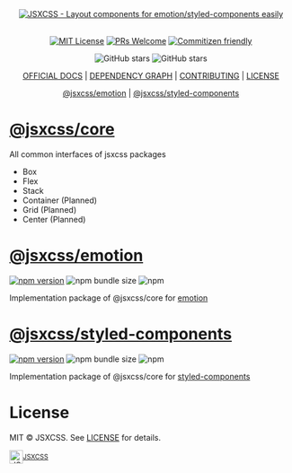 <div align="center">
  <a href="https://jsxcss.org" title="JSXCSS - Layout components for emotion/styled-components easily">
    <img src="https://raw.githubusercontent.com/jsxcss/react/main/websites/docs/static/banner.png" alt="JSXCSS - Layout components for emotion/styled-components easily" />
  </a>
</div>

<br/>

<div align="center">

[![MIT License](https://img.shields.io/badge/license-MIT-blue.svg?style=for-the-badge&color=61DAFB)](https://github.com/jsxcss/react/blob/main/LICENSE) [![PRs Welcome](https://img.shields.io/badge/PRs-welcome-deepgreen.svg?style=for-the-badge&color=blue)](https://github.com/jsxcss/react/pulls) [![Commitizen friendly](https://img.shields.io/badge/commitizen-friendly-deepgreen.svg?style=for-the-badge&color=blue)](http://commitizen.github.io/cz-cli/)

![GitHub stars](https://img.shields.io/github/stars/jsxcss/react?style=social) ![GitHub stars](https://img.shields.io/github/forks/jsxcss/react?style=social)

</div>

<div align="center">

[OFFICIAL DOCS](https://jsxcss.org) | [DEPENDENCY GRAPH](https://graph.jsxcss.org) | [CONTRIBUTING](https://github.com/jsxcss/react/pulls) | [LICENSE](./LICENSE)

[@jsxcss/emotion](emotion.jsxcss.org) | [@jsxcss/styled-components](styled-components.jsxcss.org)

</div>

# [@jsxcss/core](https://jsxcss.org/docs/core/README.i18n)

All common interfaces of jsxcss packages

- Box
- Flex
- Stack
- Container (Planned)
- Grid (Planned)
- Center (Planned)

# [@jsxcss/emotion](https://jsxcss.org/docs/emotion/README.i18n)

[![npm version](https://img.shields.io/npm/v/@jsxcss/emotion?color=61DAFB)](https://www.npmjs.com/package/@jsxcss/emotion) ![npm bundle size](https://img.shields.io/bundlephobia/minzip/@jsxcss/emotion?color=blue) ![npm](https://img.shields.io/npm/dm/@jsxcss/emotion?color=blue)

Implementation package of @jsxcss/core for [emotion](https://emotion.sh)

# [@jsxcss/styled-components](https://jsxcss.org/docs/styled-components/README.i18n)

[![npm version](https://img.shields.io/npm/v/@jsxcss/styled-components?color=61DAFB)](https://www.npmjs.com/package/@jsxcss/styled-components) ![npm bundle size](https://img.shields.io/bundlephobia/minzip/@jsxcss/styled-components?color=blue) ![npm](https://img.shields.io/npm/dm/@jsxcss/styled-components?color=blue)

Implementation package of @jsxcss/core for [styled-components](https://styled-components.com)

# License

MIT © JSXCSS. See [LICENSE](./LICENSE) for details.

<div align="center">
  <a title="JSXCSS" href="https://github.com/jsxcss">
    <div style='display:flex; align-items:center;'>
      <img alt="JSXCSS" src="https://raw.githubusercontent.com/jsxcss/react/main/websites/docs/static/img/logo_notcropped.png" width="24">
      <sup>JSXCSS</sup>
    </div>
  </a>
</div>
